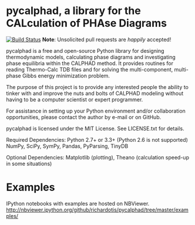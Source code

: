 pycalphad, a library for the CALculation of PHAse Diagrams
==========================================================
[![Build Status](https://travis-ci.org/richardotis/pycalphad.svg?branch=master)](https://travis-ci.org/richardotis/pycalphad)
**Note**: Unsolicited pull requests are _happily_ accepted!

pycalphad is a free and open-source Python library for 
designing thermodynamic models, calculating phase diagrams and 
investigating phase equilibria within the CALPHAD method. It 
provides routines for reading Thermo-Calc TDB files and for
solving the multi-component, multi-phase Gibbs energy
minimization problem.

The purpose of this project is to provide any interested people
the ability to tinker with and improve the nuts and bolts of 
CALPHAD modeling without having to be a computer scientist or 
expert programmer.

For assistance in setting up your Python environment and/or
collaboration opportunities, please contact the author
by e-mail or on GitHub.

pycalphad is licensed under the MIT License.
See LICENSE.txt for details.

Required Dependencies:
Python 2.7+ or 3.3+ (Python 2.6 is not supported)
NumPy, SciPy, SymPy, Pandas, PyParsing, TinyDB

Optional Dependencies:
Matplotlib (plotting), 
Theano (calculation speed-up in some situations)

Examples
========
IPython notebooks with examples are hosted on NBViewer.
http://nbviewer.ipython.org/github/richardotis/pycalphad/tree/master/examples/
